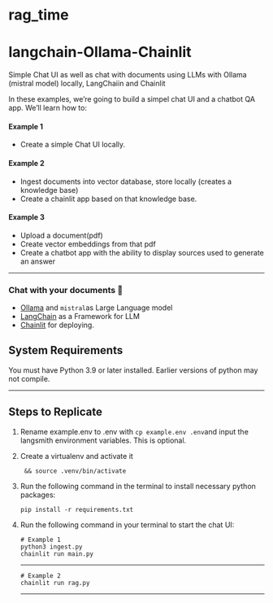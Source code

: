 # rag_time

# langchain-Ollama-Chainlit

Simple Chat UI as well as chat with documents using LLMs with Ollama (mistral model) locally, LangChaiin and Chainlit

In these examples, we’re going to build a simpel chat UI and a chatbot QA app. We’ll learn how to:

#### Example 1

- Create a simple Chat UI locally.

#### Example 2

- Ingest documents into vector database, store locally (creates a knowledge base)
- Create a chainlit app based on that knowledge base.

#### Example 3

- Upload a document(pdf)
- Create vector embeddings from that pdf
- Create a chatbot app with the ability to display sources used to generate an answer

---

### Chat with your documents 🚀

- [Ollama](https://ollama.ai/) and `mistral`as Large Language model
- [LangChain](https://python.langchain.com/en/latest/modules/models/llms/integrations/huggingface_hub.html) as a Framework for LLM
- [Chainlit](https://docs.chainlit.io/) for deploying.

## System Requirements

You must have Python 3.9 or later installed. Earlier versions of python may not compile.

---

## Steps to Replicate

1. Rename example.env to .env with `cp example.env .env`and input the langsmith environment variables. This is optional.

2. Create a virtualenv and activate it

   ```
    && source .venv/bin/activate
   ```

3. Run the following command in the terminal to install necessary python packages:

   ```
   pip install -r requirements.txt
   ```

4. Run the following command in your terminal to start the chat UI:

   ```
   # Example 1
   python3 ingest.py
   chainlit run main.py
   ```

   ***

   ```
   # Example 2
   chainlit run rag.py
   ```

   ***
